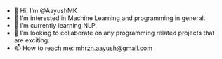 - 👋 Hi, I’m @AayushMK
- 👀 I’m interested in Machine Learning and programming in general.
- 🌱 I’m currently learning NLP.
- 💞️ I’m looking to collaborate on any programming related projects that are exciting.
- 📫 How to reach me: mhrzn.aayush@gmail.com

<!---
AayushMK/AayushMK is a ✨ special ✨ repository because its `README.md` (this file) appears on your GitHub profile.
You can click the Preview link to take a look at your changes.
--->

